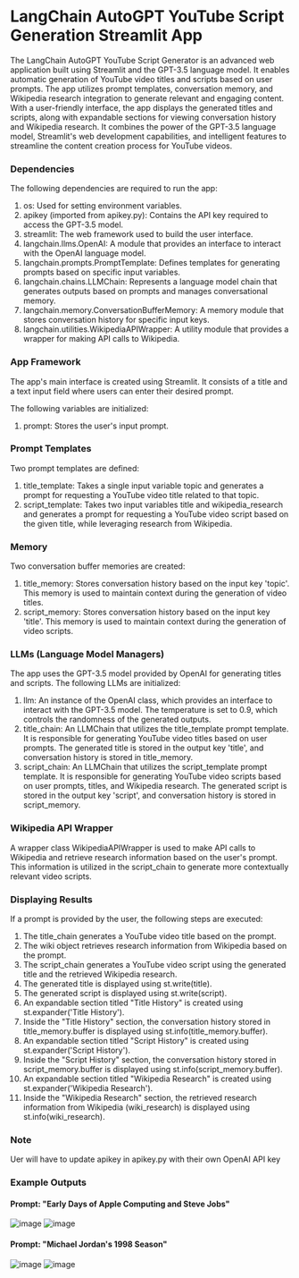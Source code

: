 # LangChain AutoGPT YouTube Script Generation Streamlit App

The LangChain AutoGPT YouTube Script Generator is an advanced web application built using Streamlit and the GPT-3.5 language model. It enables automatic generation of YouTube video titles and scripts based on user prompts. The app utilizes prompt templates, conversation memory, and Wikipedia research integration to generate relevant and engaging content. With a user-friendly interface, the app displays the generated titles and scripts, along with expandable sections for viewing conversation history and Wikipedia research. It combines the power of the GPT-3.5 language model, Streamlit's web development capabilities, and intelligent features to streamline the content creation process for YouTube videos.

### Dependencies
The following dependencies are required to run the app:

1. os: Used for setting environment variables.
2. apikey (imported from apikey.py): Contains the API key required to access the GPT-3.5 model.
3. streamlit: The web framework used to build the user interface.
4. langchain.llms.OpenAI: A module that provides an interface to interact with the OpenAI language model.
5. langchain.prompts.PromptTemplate: Defines templates for generating prompts based on specific input variables.
6. langchain.chains.LLMChain: Represents a language model chain that generates outputs based on prompts and manages conversational memory.
7. langchain.memory.ConversationBufferMemory: A memory module that stores conversation history for specific input keys.
8. langchain.utilities.WikipediaAPIWrapper: A utility module that provides a wrapper for making API calls to Wikipedia.

### App Framework

The app's main interface is created using Streamlit. It consists of a title and a text input field where users can enter their desired prompt.

The following variables are initialized:

1. prompt: Stores the user's input prompt.

### Prompt Templates

Two prompt templates are defined:

1. title_template: Takes a single input variable topic and generates a prompt for requesting a YouTube video title related to that topic.
2. script_template: Takes two input variables title and wikipedia_research and generates a prompt for requesting a YouTube video script based on the given title, while leveraging research from Wikipedia.

### Memory
Two conversation buffer memories are created:
1. title_memory: Stores conversation history based on the input key 'topic'. This memory is used to maintain context during the generation of video titles.
2. script_memory: Stores conversation history based on the input key 'title'. This memory is used to maintain context during the generation of video scripts.

### LLMs (Language Model Managers)
The app uses the GPT-3.5 model provided by OpenAI for generating titles and scripts. The following LLMs are initialized:

1. llm: An instance of the OpenAI class, which provides an interface to interact with the GPT-3.5 model. The temperature is set to 0.9, which 
controls the randomness of the generated outputs.
2. title_chain: An LLMChain that utilizes the title_template prompt template. It is responsible for generating YouTube video titles based on user prompts. The generated title is stored in the output key 'title', and conversation history is stored in title_memory.
3. script_chain: An LLMChain that utilizes the script_template prompt template. It is responsible for generating YouTube video scripts based on user prompts, titles, and Wikipedia research. The generated script is stored in the output key 'script', and conversation history is stored in script_memory.

### Wikipedia API Wrapper
A wrapper class WikipediaAPIWrapper is used to make API calls to Wikipedia and retrieve research information based on the user's prompt. This information is utilized in the script_chain to generate more contextually relevant video scripts.

### Displaying Results
If a prompt is provided by the user, the following steps are executed:

1. The title_chain generates a YouTube video title based on the prompt.
2. The wiki object retrieves research information from Wikipedia based on the prompt.
3. The script_chain generates a YouTube video script using the generated title and the retrieved Wikipedia research.
4. The generated title is displayed using st.write(title).
5. The generated script is displayed using st.write(script).
6. An expandable section titled "Title History" is created using st.expander('Title History').
7. Inside the "Title History" section, the conversation history stored in title_memory.buffer is displayed using st.info(title_memory.buffer).
8. An expandable section titled "Script History" is created using st.expander('Script History').
9. Inside the "Script History" section, the conversation history stored in script_memory.buffer is displayed using st.info(script_memory.buffer).
10. An expandable section titled "Wikipedia Research" is created using st.expander('Wikipedia Research').
11. Inside the "Wikipedia Research" section, the retrieved research information from Wikipedia (wiki_research) is displayed using st.info(wiki_research).

### Note
Uer will have to update apikey in apikey.py with their own OpenAI API key

### Example Outputs
#### Prompt: "Early Days of Apple Computing and Steve Jobs"
![image](https://github.com/petermartens98/AutoGPT-YouTube-Script-Generation-Streamlit-App/assets/87671757/3a468954-9925-4076-8c7a-ed77bf3626d9)
![image](https://github.com/petermartens98/AutoGPT-YouTube-Script-Generation-Streamlit-App/assets/87671757/cde2126c-f69e-4e11-9116-0af977ee0f51)

#### Prompt: "Michael Jordan's 1998 Season"
![image](https://github.com/petermartens98/AutoGPT-YouTube-Script-Generation-Streamlit-App/assets/87671757/62658104-9ad7-484e-abda-776902568639)
![image](https://github.com/petermartens98/AutoGPT-YouTube-Script-Generation-Streamlit-App/assets/87671757/38411898-6f58-45e1-b19c-cf4362927024)
